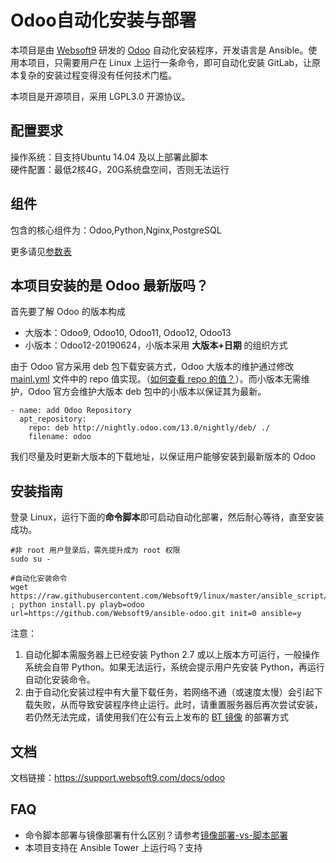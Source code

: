 # Odoo自动化安装与部署

本项目是由 [Websoft9](http://www.websoft9.com) 研发的 [Odoo](https://nightly.odoo.com/) 自动化安装程序，开发语言是 Ansible。使用本项目，只需要用户在 Linux 上运行一条命令，即可自动化安装 GitLab，让原本复杂的安装过程变得没有任何技术门槛。  

本项目是开源项目，采用 LGPL3.0 开源协议。

## 配置要求

操作系统：目支持Ubuntu 14.04 及以上部署此脚本  
硬件配置：最低2核4G，20G系统盘空间，否则无法运行

## 组件

包含的核心组件为：Odoo,Python,Nginx,PostgreSQL

更多请见[参数表](/docs/zh/stack-components.md)

## 本项目安装的是 Odoo 最新版吗？

首先要了解 Odoo 的版本构成

- 大版本：Odoo9, Odoo10, Odoo11, Odoo12, Odoo13
- 小版本：Odoo12-20190624，小版本采用 **大版本+日期** 的组织方式

由于 Odoo 官方采用 deb 包下载安装方式，Odoo 大版本的维护通过修改 [mainl.yml](/roles/odoo/tasks/main.yml) 文件中的 repo 值实现。（[如何查看 repo 的值？](https://nightly.odoo.com/)）。而小版本无需维护，Odoo 官方会维护大版本 deb 包中的小版本以保证其为最新。
```
- name: add Odoo Repository
  apt_repository:
    repo: deb http://nightly.odoo.com/13.0/nightly/deb/ ./
    filename: odoo
```

我们尽量及时更新大版本的下载地址，以保证用户能够安装到最新版本的 Odoo


## 安装指南

登录 Linux，运行下面的**命令脚本**即可启动自动化部署，然后耐心等待，直至安装成功。

```
#非 root 用户登录后，需先提升成为 root 权限
sudo su -

#自动化安装命令
wget https://raw.githubusercontent.com/Websoft9/linux/master/ansible_script/install.py ; python install.py playb=odoo url=https://github.com/Websoft9/ansible-odoo.git init=0 ansible=y

```

注意：  

1. 自动化脚本需服务器上已经安装 Python 2.7 或以上版本方可运行，一般操作系统会自带 Python。如果无法运行，系统会提示用户先安装 Python，再运行自动化安装命令。
2. 由于自动化安装过程中有大量下载任务，若网络不通（或速度太慢）会引起下载失败，从而导致安装程序终止运行。此时，请重置服务器后再次尝试安装，若仍然无法完成，请使用我们在公有云上发布的 [BT 镜像](https://apps.websoft9.com/bt) 的部署方式


## 文档

文档链接：https://support.websoft9.com/docs/odoo

## FAQ

- 命令脚本部署与镜像部署有什么区别？请参考[镜像部署-vs-脚本部署](https://support.websoft9.com/docs/faq/zh/bz-product.html#镜像部署-vs-脚本部署)
- 本项目支持在 Ansible Tower 上运行吗？支持